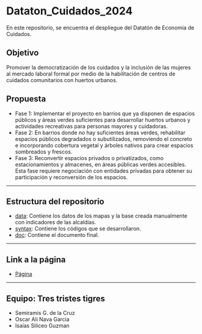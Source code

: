 # Dataton_Cuidados_2024

En este repositorio, se encuentra el despliegue del Datatón de Economía de Cuidados.

## Objetivo
Promover la democratización de los cuidados y la inclusión de las mujeres al mercado laboral formal por medio de la habilitación de centros de cuidados comunitarios con huertos urbanos.

## Propuesta

- Fase 1: Implementar el proyecto en barrios que ya disponen de espacios públicos y áreas verdes suficientes para desarrollar huertos urbanos y actividades recreativas para personas mayores y cuidadoras.
- Fase 2: En barrios donde no hay suficientes áreas verdes, rehabilitar espacios públicos degradados o subutilizados, removiendo el concreto e incorporando cobertura vegetal y árboles nativos para crear espacios sombreados y frescos.
- Fase 3: Reconvertir espacios privados o privatizados, como estacionamientos y almacenes, en áreas públicas verdes accesibles. Esta fase requiere negociación con entidades privadas para obtener su participación y reconversión de los espacios.

----------------------------------------------------------------------------------------------
## Estructura del repositorio

- [data](https://github.com/semilun4/Dataton_Cuidados_2024/tree/main/data): Contiene los datos de los mapas y la base creada manualmente con indicadores de las alcaldías.
- [syntax](https://github.com/semilun4/Dataton_Cuidados_2024/tree/main/syntax): Contiene los códigos que se desarrollaron.
- [doc](https://github.com/semilun4/Dataton_Cuidados_2024/tree/main/doc): Contiene el documento final.

----------------------------------------------------------------------------------------------
## Link a la página

- [Página](https://pinnate-lace-fe6.notion.site/Datat-n-11206f5e6247806c9bbcd0087c5245cc)
 
----------------------------------------------------------------------------------------------
## Equipo: Tres tristes tigres
- Semiramis G. de la Cruz
- Oscar Ali Nava Garcia
- Isaías Siliceo Guzman
